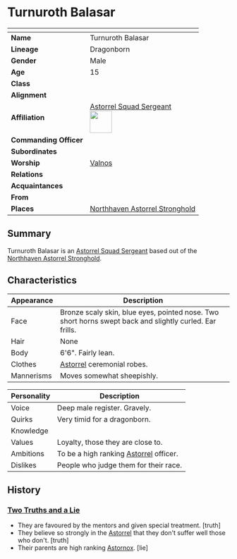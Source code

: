 # Turnuroth Balasar

| []() | |
| --- | --- |
| **Name** | Turnuroth Balasar |
| **Lineage** | Dragonborn |
| **Gender** | Male |
| **Age** | 15 |
| **Class** | |
| **Alignment** | |
| **Affiliation** | [Astorrel Squad Sergeant](../organisations/astorrel/ranks/astorrel-squad-sergeant.md)<br /><img src="../../images/ranks/astorrel-4-squad-sergeant.png" height="50" /> |
| **Commanding Officer** | |
| **Subordinates** | |
| **Worship** | [Valnos](../gods/deities/valnos.md) |
| **Relations** | |
| **Acquaintances** | |
| **From** | |
| **Places** | [Northhaven Astorrel Stronghold](../places/strongholds/northhaven-astorrel-stronghold.md) |

## Summary

Turnuroth Balasar is an [Astorrel Squad Sergeant](../organisations/astorrel/ranks/astorrel-squad-sergeant.md) based out of the [Northhaven Astorrel Stronghold](../places/strongholds/northhaven-astorrel-stronghold.md).

## Characteristics

| Appearance | Description |
| --- | --- |
| Face | Bronze scaly skin, blue eyes, pointed nose. Two short horns swept back and slightly curled. Ear frills. |
| Hair | None |
| Body | 6'6". Fairly lean. |
| Clothes | [Astorrel](../organisations/astorrel/astorrel.md) ceremonial robes. |
| Mannerisms | Moves somewhat sheepishly. |

| Personality | Description |
| --- | --- |
| Voice | Deep male register. Gravely. |
| Quirks | Very timid for a dragonborn. |
| Knowledge | |
| Values | Loyalty, those they are close to. |
| Ambitions | To be a high ranking [Astorrel](../organisations/astorrel/astorrel.md) officer. |
| Dislikes | People who judge them for their race. |

## History

### [Two Truths and a Lie](../mechanics/roleplay/two-truths-and-a-lie.md)

- They are favoured by the mentors and given special treatment. [truth]
- They believe so strongly in the [Astorrel](../organisations/astorrel/astorrel.md) that they don't suffer well those who don't. [truth]
- Their parents are high ranking [Astornox](../organisations/astornox/astornox.md). [lie]
